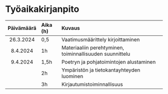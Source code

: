 # Työaikakirjanpito

| Päivämäärä | Aika (h)| Kuvaus|
| :--------: | :------ | :---- |
| 26.3.2024  | 0,5     | Vaatimusmäärittely kirjoittaminen |
| 8.4.2024   | 1h      | Materiaaliin perehtyminen, toiminnallisuuden suunnittelu |
| 9.4.2024   | 1,5h    | Poetryn ja pohjatoimintojen alustaminen |
|            | 2h      | Ympäristön ja tietokantayhteyden luominen |
|            | 3h      | Kirjautumistoiminnallisuus |


